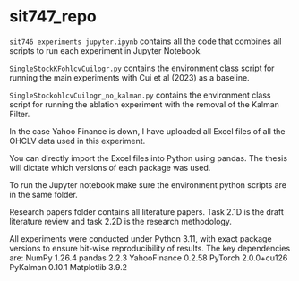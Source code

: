 # sit747_repo
`sit746 experiments jupyter.ipynb` contains all the code that combines all scripts to run each experiment in Jupyter Notebook.  

`SingleStockKFohlcvCuilogr.py` contains the environment class script for running the main experiments with Cui et al (2023) as a baseline.  

`SingleStockohlcvCuilogr_no_kalman.py` contains the environment class script for running the ablation experiment with the removal of the Kalman Filter.  

In the case Yahoo Finance is down, I have uploaded all Excel files of all the OHCLV data used in this experiment.   

You can directly import the Excel files into Python using pandas. The thesis will dictate which versions of each package was used. 

To run the Jupyter notebook make sure the environment python scripts are in the same folder.

Research papers folder contains all literature papers. Task 2.1D is the draft literature review and task 2.2D is the research methodology. 

All experiments were conducted under Python 3.11, with exact package versions to ensure bit-wise
reproducibility of results. The key dependencies are:
NumPy 1.26.4
pandas 2.2.3
YahooFinance 0.2.58
PyTorch 2.0.0+cu126
PyKalman 0.10.1
Matplotlib 3.9.2


